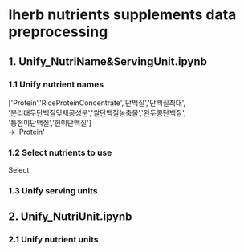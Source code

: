 # Iherb nutrients supplements data preprocessing

## 1. Unify_NutriName&ServingUnit.ipynb
### 1.1 Unify nutrient names<br>
['Protein','RiceProteinConcentrate','단백질','단백질최대',<br/>'분리대두단백질및제공성분','쌀단백질농축물','완두콩단백질',<br/>'통현미단백질','현미단백질'] <br/>-> 'Protein'
### 1.2 Select nutrients to use
Select 
### 1.3 Unify serving units

## 2. Unify_NutriUnit.ipynb
### 2.1 Unify nutrient units
